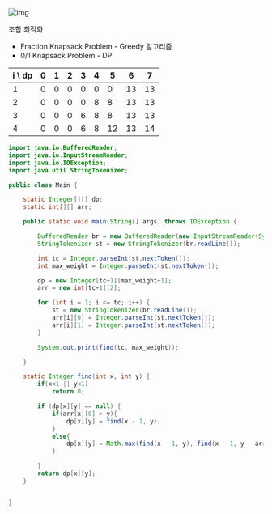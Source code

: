 ![img](https://img1.daumcdn.net/thumb/R1280x0/?scode=mtistory2&fname=https%3A%2F%2Fblog.kakaocdn.net%2Fdn%2FcHK3O1%2FbtqIPQuICIx%2FK1QLCyMnZ2neC4GhS1OYZ0%2Fimg.png)


조합 최적화
* Fraction Knapsack Problem - Greedy 알고리즘
* 0/1 Knapsack Problem - DP


|i \ dp|0|1|2|3|4|5|6|7|
|---|---|---|---|---|---|---|---|---|
|1|0|0|0|0|0|0|13|13|
|2|0|0|0|0|8|8|13|13|
|3|0|0|0|6|8|8|13|13|
|4|0|0|0|6|8|12|13|14|


```java
import java.io.BufferedReader;
import java.io.InputStreamReader;
import java.io.IOException;
import java.util.StringTokenizer;

public class Main {

    static Integer[][] dp;
    static int[][] arr;

    public static void main(String[] args) throws IOException {

        BufferedReader br = new BufferedReader(new InputStreamReader(System.in));
        StringTokenizer st = new StringTokenizer(br.readLine());

        int tc = Integer.parseInt(st.nextToken());
        int max_weight = Integer.parseInt(st.nextToken());

        dp = new Integer[tc+1][max_weight+1];
        arr = new int[tc+1][2];

        for (int i = 1; i <= tc; i++) {
            st = new StringTokenizer(br.readLine());
            arr[i][0] = Integer.parseInt(st.nextToken());
            arr[i][1] = Integer.parseInt(st.nextToken());
        }

        System.out.print(find(tc, max_weight));

    }

    static Integer find(int x, int y) {
        if(x<1 || y<1)
            return 0;

        if (dp[x][y] == null) {
            if(arr[x][0] > y){
                dp[x][y] = find(x - 1, y);
            }
            else{
                dp[x][y] = Math.max(find(x - 1, y), find(x - 1, y - arr[x][0]) + arr[x][1]);
            }

        }
        return dp[x][y];
    }


}
```
